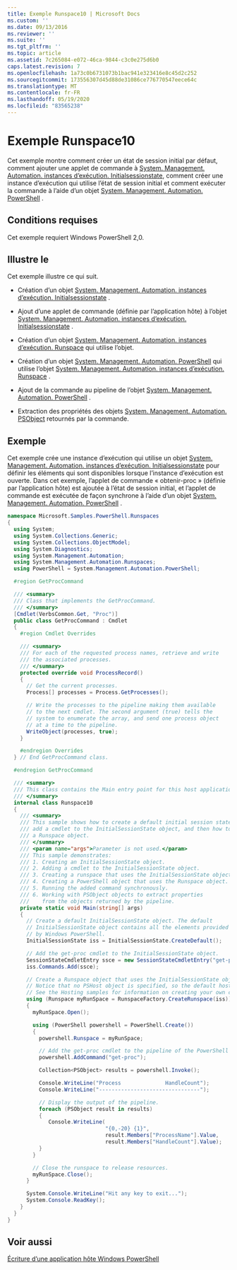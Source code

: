 ```yaml
---
title: Exemple Runspace10 | Microsoft Docs
ms.custom: ''
ms.date: 09/13/2016
ms.reviewer: ''
ms.suite: ''
ms.tgt_pltfrm: ''
ms.topic: article
ms.assetid: 7c265084-e072-46ca-9844-c3c0e275d6b0
caps.latest.revision: 7
ms.openlocfilehash: 1a73c0b6731073b1bac941e323416e8c45d2c252
ms.sourcegitcommit: 173556307d45d88de31086ce776770547eece64c
ms.translationtype: MT
ms.contentlocale: fr-FR
ms.lasthandoff: 05/19/2020
ms.locfileid: "83565238"
---
```

# <a name="runspace10-sample"></a>Exemple Runspace10

Cet exemple montre comment créer un état de session initial par défaut, comment ajouter une applet de commande à [System. Management. Automation. instances d’exécution. Initialsessionstate](/dotnet/api/System.Management.Automation.Runspaces.InitialSessionState), comment créer une instance d’exécution qui utilise l’état de session initial et comment exécuter la commande à l’aide d’un objet [System. Management. Automation. PowerShell](/dotnet/api/system.management.automation.powershell) .

## <a name="requirements"></a>Conditions requises

Cet exemple requiert Windows PowerShell 2,0.

## <a name="demonstrates"></a>Illustre le

Cet exemple illustre ce qui suit.

- Création d’un objet [System. Management. Automation. instances d’exécution. Initialsessionstate](/dotnet/api/System.Management.Automation.Runspaces.InitialSessionState) .

- Ajout d’une applet de commande (définie par l’application hôte) à l’objet [System. Management. Automation. instances d’exécution. Initialsessionstate](/dotnet/api/System.Management.Automation.Runspaces.InitialSessionState) .

- Création d’un objet [System. Management. Automation. instances d’exécution. Runspace](/dotnet/api/System.Management.Automation.Runspaces.Runspace) qui utilise l’objet.

- Création d’un objet [System. Management. Automation. PowerShell](/dotnet/api/system.management.automation.powershell) qui utilise l’objet [System. Management. Automation. instances d’exécution. Runspace](/dotnet/api/System.Management.Automation.Runspaces.Runspace) .

- Ajout de la commande au pipeline de l’objet [System. Management. Automation. PowerShell](/dotnet/api/system.management.automation.powershell) .

- Extraction des propriétés des objets [System. Management. Automation. PSObject](/dotnet/api/System.Management.Automation.PSObject) retournés par la commande.

## <a name="example"></a>Exemple

Cet exemple crée une instance d’exécution qui utilise un objet [System. Management. Automation. instances d’exécution. Initialsessionstate](/dotnet/api/System.Management.Automation.Runspaces.InitialSessionState) pour définir les éléments qui sont disponibles lorsque l’instance d’exécution est ouverte. Dans cet exemple, l’applet de commande « obtenir-proc » (définie par l’application hôte) est ajoutée à l’état de session initial, et l’applet de commande est exécutée de façon synchrone à l’aide d’un objet [System. Management. Automation. PowerShell](/dotnet/api/system.management.automation.powershell) .

```csharp
namespace Microsoft.Samples.PowerShell.Runspaces
{
  using System;
  using System.Collections.Generic;
  using System.Collections.ObjectModel;
  using System.Diagnostics;
  using System.Management.Automation;
  using System.Management.Automation.Runspaces;
  using PowerShell = System.Management.Automation.PowerShell;

  #region GetProcCommand

  /// <summary>
  /// Class that implements the GetProcCommand.
  /// </summary>
  [Cmdlet(VerbsCommon.Get, "Proc")]
  public class GetProcCommand : Cmdlet
  {
    #region Cmdlet Overrides

    /// <summary>
    /// For each of the requested process names, retrieve and write
    /// the associated processes.
    /// </summary>
    protected override void ProcessRecord()
    {
      // Get the current processes.
      Process[] processes = Process.GetProcesses();

      // Write the processes to the pipeline making them available
      // to the next cmdlet. The second argument (true) tells the
      // system to enumerate the array, and send one process object
      // at a time to the pipeline.
      WriteObject(processes, true);
    }

    #endregion Overrides
  } // End GetProcCommand class.

  #endregion GetProcCommand

  /// <summary>
  /// This class contains the Main entry point for this host application.
  /// </summary>
  internal class Runspace10
  {
    /// <summary>
    /// This sample shows how to create a default initial session state, how to add
    /// add a cmdlet to the InitialSessionState object, and then how to create
    /// a Runspace object.
    /// </summary>
    /// <param name="args">Parameter is not used.</param>
    /// This sample demonstrates:
    /// 1. Creating an InitialSessionState object.
    /// 2. Adding a cmdlet to the InitialSessionState object.
    /// 3. Creating a runspace that uses the InitialSessionState object.
    /// 4. Creating a PowerShell object that uses the Runspace object.
    /// 5. Running the added command synchronously.
    /// 6. Working with PSObject objects to extract properties
    ///    from the objects returned by the pipeline.
    private static void Main(string[] args)
    {
      // Create a default InitialSessionState object. The default
      // InitialSessionState object contains all the elements provided
      // by Windows PowerShell.
      InitialSessionState iss = InitialSessionState.CreateDefault();

      // Add the get-proc cmdlet to the InitialSessionState object.
      SessionStateCmdletEntry ssce = new SessionStateCmdletEntry("get-proc", typeof(GetProcCommand), null);
      iss.Commands.Add(ssce);

      // Create a Runspace object that uses the InitialSessionState object.
      // Notice that no PSHost object is specified, so the default host is used.
      // See the Hosting samples for information on creating your own custom host.
      using (Runspace myRunSpace = RunspaceFactory.CreateRunspace(iss))
      {
        myRunSpace.Open();

        using (PowerShell powershell = PowerShell.Create())
        {
          powershell.Runspace = myRunSpace;

          // Add the get-proc cmdlet to the pipeline of the PowerShell object.
          powershell.AddCommand("get-proc");

          Collection<PSObject> results = powershell.Invoke();

          Console.WriteLine("Process              HandleCount");
          Console.WriteLine("--------------------------------");

          // Display the output of the pipeline.
          foreach (PSObject result in results)
          {
             Console.WriteLine(
                               "{0,-20} {1}",
                               result.Members["ProcessName"].Value,
                               result.Members["HandleCount"].Value);
          }
        }

        // Close the runspace to release resources.
        myRunSpace.Close();
      }

      System.Console.WriteLine("Hit any key to exit...");
      System.Console.ReadKey();
    }
  }
}
```

## <a name="see-also"></a>Voir aussi

[Écriture d’une application hôte Windows PowerShell](./writing-a-windows-powershell-host-application.md)
